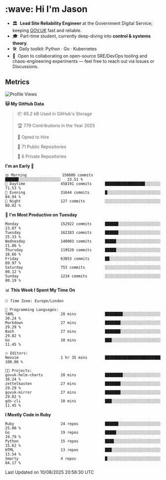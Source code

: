 <h1 align="left" id="jason-title">:wave: Hi I'm Jason</h1>

- 🏛️ &nbsp;**Lead Site Reliability Engineer** at the Government Digital Service; keeping [GOV.UK](https://www.gov.uk/) fast and reliable.
- 🎓 &nbsp;Part-time student, currently deep-diving into **control & systems theory**.  
- 🛠️ &nbsp;Daily toolkit: Python · Go · Kubernetes  
- 🤝 &nbsp;Open to collaborating on open-source SRE/DevOps tooling and chaos-engineering experiments — feel free to reach out via Issues or Discussions.


<h2>Metrics</h2>

<!--START_SECTION:waka-->
![Profile Views](http://img.shields.io/badge/Profile%20Views-2-blue)

**🐱 My GitHub Data** 

> 📦 65.2 kB Used in GitHub's Storage 
 > 
> 🏆 779 Contributions in the Year 2025
 > 
> 💼 Opted to Hire
 > 
> 📜 71 Public Repositories 
 > 
> 🔑 6 Private Repositories 
 > 
**I'm an Early 🐤** 

```text
🌞 Morning                150606 commits      ██████░░░░░░░░░░░░░░░░░░░   23.51 % 
🌆 Daytime                458191 commits      ██████████████████░░░░░░░   71.53 % 
🌃 Evening                31644 commits       █░░░░░░░░░░░░░░░░░░░░░░░░   04.94 % 
🌙 Night                  127 commits         ░░░░░░░░░░░░░░░░░░░░░░░░░   00.02 % 
```
📅 **I'm Most Productive on Tuesday** 

```text
Monday                   152922 commits      ██████░░░░░░░░░░░░░░░░░░░   23.87 % 
Tuesday                  162283 commits      ██████░░░░░░░░░░░░░░░░░░░   25.33 % 
Wednesday                140003 commits      █████░░░░░░░░░░░░░░░░░░░░   21.86 % 
Thursday                 119520 commits      █████░░░░░░░░░░░░░░░░░░░░   18.66 % 
Friday                   63853 commits       ██░░░░░░░░░░░░░░░░░░░░░░░   09.97 % 
Saturday                 753 commits         ░░░░░░░░░░░░░░░░░░░░░░░░░   00.12 % 
Sunday                   1234 commits        ░░░░░░░░░░░░░░░░░░░░░░░░░   00.19 % 
```


📊 **This Week I Spent My Time On** 

```text
🕑︎ Time Zone: Europe/London

💬 Programming Languages: 
YAML                     28 mins             ████████░░░░░░░░░░░░░░░░░   30.24 % 
Markdown                 27 mins             ███████░░░░░░░░░░░░░░░░░░   29.29 % 
Bash                     27 mins             ███████░░░░░░░░░░░░░░░░░░   29.02 % 
Go                       10 mins             ███░░░░░░░░░░░░░░░░░░░░░░   11.45 % 

🔥 Editors: 
Neovim                   1 hr 35 mins        █████████████████████████   100.00 % 

🐱‍💻 Projects: 
govuk-helm-charts        28 mins             ████████░░░░░░░░░░░░░░░░░   30.24 % 
zettelkasten             27 mins             ███████░░░░░░░░░░░░░░░░░░   29.29 % 
govuk-mirror             27 mins             ███████░░░░░░░░░░░░░░░░░░   29.02 % 
gds-cli                  10 mins             ███░░░░░░░░░░░░░░░░░░░░░░   11.45 % 
```

**I Mostly Code in Ruby** 

```text
Ruby                     24 repos            ██████░░░░░░░░░░░░░░░░░░░   25.00 % 
Go                       19 repos            █████░░░░░░░░░░░░░░░░░░░░   19.79 % 
Python                   15 repos            ████░░░░░░░░░░░░░░░░░░░░░   15.62 % 
HTML                     13 repos            ███░░░░░░░░░░░░░░░░░░░░░░   13.54 % 
Smarty                   4 repos             █░░░░░░░░░░░░░░░░░░░░░░░░   04.17 % 
```




 Last Updated on 10/08/2025 20:56:30 UTC
<!--END_SECTION:waka-->

<!-- links -->

[issues page]: https://github.com/jasonBirchall/jasonBirchall/issues "jasonBirchall/issues"

